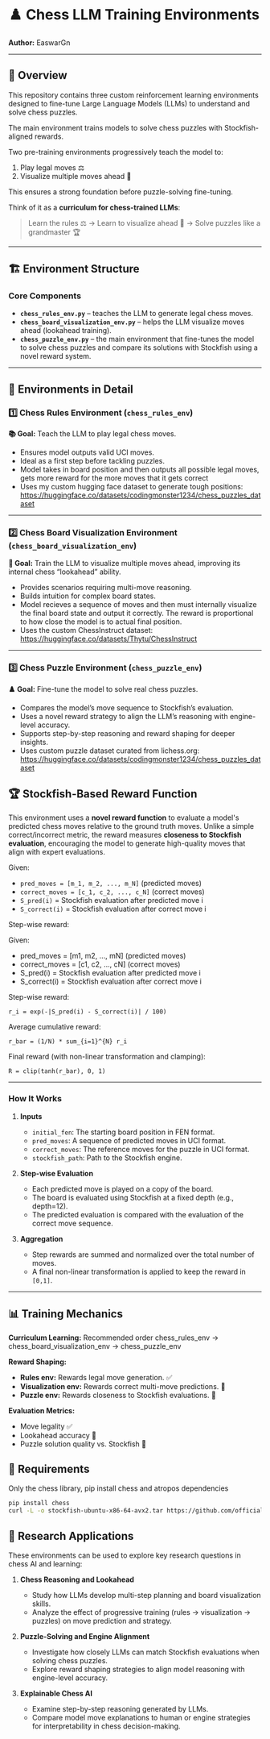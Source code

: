 # ♟️ Chess LLM Training Environments

**Author:** EaswarGn

---

## 📝 Overview

This repository contains three custom reinforcement learning environments designed to fine-tune Large Language Models (LLMs) to understand and solve chess puzzles.

The main environment trains models to solve chess puzzles with Stockfish-aligned rewards.

Two pre-training environments progressively teach the model to:

1. Play legal moves ⚖️
2. Visualize multiple moves ahead 🔮

This ensures a strong foundation before puzzle-solving fine-tuning.

Think of it as a **curriculum for chess-trained LLMs**:

> Learn the rules ⚖️ → Learn to visualize ahead 🔮 → Solve puzzles like a grandmaster 🏆

---

## 🏗️ Environment Structure

### Core Components

- **`chess_rules_env.py`** – teaches the LLM to generate legal chess moves.
- **`chess_board_visualization_env.py`** – helps the LLM visualize moves ahead (lookahead training).
- **`chess_puzzle_env.py`** – the main environment that fine-tunes the model to solve chess puzzles and compare its solutions with Stockfish using a novel reward system.

---

## 🧩 Environments in Detail

### 1️⃣ Chess Rules Environment (`chess_rules_env`)

**📚 Goal:** Teach the LLM to play legal chess moves.

- Ensures model outputs valid UCI moves.
- Ideal as a first step before tackling puzzles.
- Model takes in board position and then outputs all possible legal moves, gets more reward for the more moves that it gets correct
- Uses my custom hugging face dataset to generate tough positions: https://huggingface.co/datasets/codingmonster1234/chess_puzzles_dataset

---

### 2️⃣ Chess Board Visualization Environment (`chess_board_visualization_env`)

**🔮 Goal:** Train the LLM to visualize multiple moves ahead, improving its internal chess “lookahead” ability.

- Provides scenarios requiring multi-move reasoning.
- Builds intuition for complex board states.
- Model recieves a sequence of moves and then must internally visualize the final board state and output it correctly. The reward is proportional to how close the model is to actual final position.
- Uses the custom ChessInstruct dataset: https://huggingface.co/datasets/Thytu/ChessInstruct

---

### 3️⃣ Chess Puzzle Environment (`chess_puzzle_env`)

**♟️ Goal:** Fine-tune the model to solve real chess puzzles.

- Compares the model’s move sequence to Stockfish’s evaluation.
- Uses a novel reward strategy to align the LLM’s reasoning with engine-level accuracy.
- Supports step-by-step reasoning and reward shaping for deeper insights.
- Uses custom puzzle dataset curated from lichess.org: https://huggingface.co/datasets/codingmonster1234/chess_puzzles_dataset

## 🏆 Stockfish-Based Reward Function

This environment uses a **novel reward function** to evaluate a model's predicted chess moves relative to the ground truth moves. Unlike a simple correct/incorrect metric, the reward measures **closeness to Stockfish evaluation**, encouraging the model to generate high-quality moves that align with expert evaluations.

Given:
- `pred_moves = [m_1, m_2, ..., m_N]` (predicted moves)
- `correct_moves = [c_1, c_2, ..., c_N]` (correct moves)
- `S_pred(i)` = Stockfish evaluation after predicted move i
- `S_correct(i)` = Stockfish evaluation after correct move i

Step-wise reward:

Given:
- pred_moves = [m1, m2, ..., mN] (predicted moves)
- correct_moves = [c1, c2, ..., cN] (correct moves)
- S_pred(i) = Stockfish evaluation after predicted move i
- S_correct(i) = Stockfish evaluation after correct move i

Step-wise reward:

    r_i = exp(-|S_pred(i) - S_correct(i)| / 100)

Average cumulative reward:

    r_bar = (1/N) * sum_{i=1}^{N} r_i

Final reward (with non-linear transformation and clamping):

    R = clip(tanh(r_bar), 0, 1)


---

### **How It Works**

1. **Inputs**
   - `initial_fen`: The starting board position in FEN format.
   - `pred_moves`: A sequence of predicted moves in UCI format.
   - `correct_moves`: The reference moves for the puzzle in UCI format.
   - `stockfish_path`: Path to the Stockfish engine.

2. **Step-wise Evaluation**
   - Each predicted move is played on a copy of the board.
   - The board is evaluated using Stockfish at a fixed depth (e.g., depth=12).
   - The predicted evaluation is compared with the evaluation of the correct move sequence.

3. **Aggregation**
   - Step rewards are summed and normalized over the total number of moves.
   - A final non-linear transformation is applied to keep the reward in `[0,1]`.


---

## 📊 Training Mechanics

**Curriculum Learning:** Recommended order
chess_rules_env → chess_board_visualization_env → chess_puzzle_env




**Reward Shaping:**

- **Rules env:** Rewards legal move generation. ✅
- **Visualization env:** Rewards correct multi-move predictions. 🔭
- **Puzzle env:** Rewards closeness to Stockfish evaluations. 🏅

**Evaluation Metrics:**

- Move legality ✅
- Lookahead accuracy 🔭
- Puzzle solution quality vs. Stockfish 🏅

## 🔬 Requirements
Only the chess library, pip install chess and atropos dependencies
```bash
pip install chess
curl -L -o stockfish-ubuntu-x86-64-avx2.tar https://github.com/official-stockfish/Stockfish/releases/latest/download/stockfish-ubuntu-x86-64-avx2.tar
```


## 🔬 Research Applications

These environments can be used to explore key research questions in chess AI and learning:

1. **Chess Reasoning and Lookahead**
   - Study how LLMs develop multi-step planning and board visualization skills.
   - Analyze the effect of progressive training (rules → visualization → puzzles) on move prediction and strategy.

2. **Puzzle-Solving and Engine Alignment**
   - Investigate how closely LLMs can match Stockfish evaluations when solving chess puzzles.
   - Explore reward shaping strategies to align model reasoning with engine-level accuracy.

3. **Explainable Chess AI**
   - Examine step-by-step reasoning generated by LLMs.
   - Compare model move explanations to human or engine strategies for interpretability in chess decision-making.
